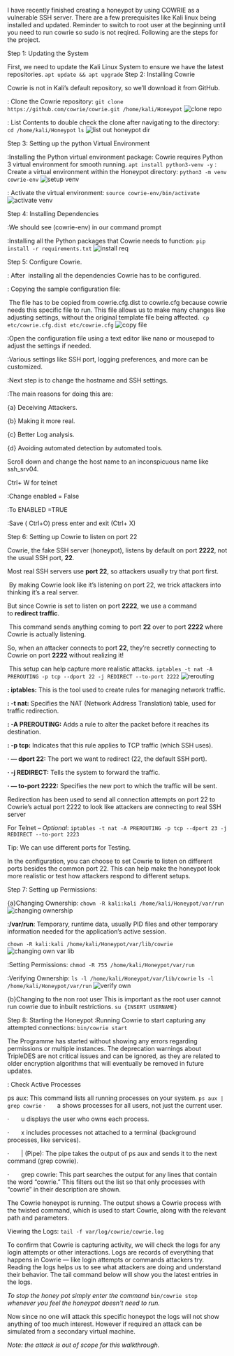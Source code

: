 I have recently finished creating a honeypot by using COWRIE as a vulnerable SSH server. There are a few prerequisites like Kali linux being installed and updated. Reminder to switch to root user at the beginning until you need to run cowrie so sudo is not reqired. Following are the steps for the project.

Step 1: Updating the System

First, we need to update the Kali Linux System to ensure we have the latest repositories.
`apt update && apt upgrade`
Step 2: Installing Cowrie

Cowrie is not in Kali’s default repository, so we’ll download it from GitHub.

: Clone the Cowrie repository:
`git clone https://github.com/cowrie/cowrie.git /home/kali/Honeypot`
![clone repo](https://github.com/user-attachments/assets/376bec11-c786-41f0-8d14-86e040430576)


: List Contents to double check the clone after navigating to the directory:
`cd /home/kali/Honeypot`
`ls`
![list out honeypot dir](https://github.com/user-attachments/assets/4850dcad-9c28-4354-82c5-b8bcfa790ba2)

Step 3: Setting up the python Virtual Environment

:Installing the Python virtual environment package:
	Cowrie requires Python 3 virtual environment for smooth running.
`apt install python3-venv -y`
: Create a virtual environment within the Honeypot directory:
`python3 -m venv cowrie-env`
![setup venv](https://github.com/user-attachments/assets/0f691900-8400-401d-80cb-37a385d8f749)

: Activate the virtual environment:
`source cowrie-env/bin/activate`
![activate venv](https://github.com/user-attachments/assets/07bf04ec-cb71-4e70-a927-37c690ab99fa)

Step 4: Installing Dependencies

:We should see (cowrie-env) in our command prompt

:Installing all the Python packages that Cowrie needs to function:
`pip install -r requirements.txt`
![install req](https://github.com/user-attachments/assets/8584d3f4-011f-4b79-83d3-7e837bf114a3)


Step 5: Configure Cowrie.

: After  installing all the dependencies Cowrie has to be configured.

: Copying the sample configuration file:

 The file has to be copied from cowrie.cfg.dist to cowrie.cfg because cowrie needs this specific file to run. This file allows us to make many changes like adjusting settings, without the original template file being affected.
 `cp etc/cowrie.cfg.dist etc/cowrie.cfg`
![copy file](https://github.com/user-attachments/assets/fde25836-a79f-46c0-ba6e-680ad2f6e103)

:Open the configuration file using a text editor like nano or mousepad to adjust the settings if needed.

:Various settings like SSH port, logging preferences, and more can be customized.

:Next step is to change the hostname and SSH settings.

:The main reasons for doing this are:

{a} Deceiving Attackers.

{b} Making it more real.

{c} Better Log analysis.

{d} Avoiding automated detection by automated tools.

Scroll down and change the host name to an inconspicuous name like ssh_srv04.

Ctrl+ W for telnet

:Change enabled = False

:To ENABLED =TRUE

:Save ( Ctrl+O) press enter and exit (Ctrl+ X)

Step 6: Setting up Cowrie to listen on port 22

Cowrie, the fake SSH server (honeypot), listens by default on port **2222**, not the usual SSH port, **22**.

Most real SSH servers use **port 22**, so attackers usually try that port first.

 By making Cowrie look like it’s listening on port 22, we trick attackers into thinking it’s a real server.

But since Cowrie is set to listen on port **2222**, we use a command to **redirect traffic**.

 This command sends anything coming to port **22** over to port **2222** where Cowrie is actually listening.

So, when an attacker connects to port **22**, they’re secretly connecting to Cowrie on port **2222** without realizing it!

 This setup can help capture more realistic attacks.
`iptables -t nat -A PREROUTING -p tcp --dport 22 -j REDIRECT --to-port 2222`
![rerouting](https://github.com/user-attachments/assets/97d6a7c6-b5ee-40f9-96f7-22ca8e3bb942)

**: iptables:** This is the tool used to create rules for managing network traffic.

**: -t nat:** Specifies the NAT (Network Address Translation) table, used for traffic redirection.

**: -A PREROUTING:** Adds a rule to alter the packet before it reaches its destination.

**: -p tcp:** Indicates that this rule applies to TCP traffic (which SSH uses).

**· — dport 22:** The port we want to redirect (22, the default SSH port).

**· -j REDIRECT:** Tells the system to forward the traffic.

**· — to-port 2222:** Specifies the new port to which the traffic will be sent.

Redirection has been used to send all connection attempts on port 22 to Cowrie’s actual port 2222 to look like attackers are connecting to real SSH server

For Telnet – *Optional*:
`iptables -t nat -A PREROUTING -p tcp --dport 23 -j REDIRECT --to-port 2223`

Tip: We can use different ports for Testing.

In the configuration, you can choose to set Cowrie to listen on different ports besides the common port 22. This can help make the honeypot look more realistic or test how attackers respond to different setups.

Step 7: Setting up Permissions:

{a}Changing Ownership:
`chown -R kali:kali /home/kali/Honeypot/var/run`
![changing ownership](https://github.com/user-attachments/assets/9d052cde-c86a-4a09-9c3e-70b4d25c06a1)

:**/var/run**: Temporary, runtime data, usually PID files and other temporary information needed for the application’s active session.

`chown -R kali:kali /home/kali/Honeypot/var/lib/cowrie`
![changing own var lib](https://github.com/user-attachments/assets/e78a7036-b4b0-4cfc-84ff-9e1eef2de49e)

:Setting Permissions:
`chmod -R 755 /home/kali/Honeypot/var/run`

:Verifying Ownership:
`ls -l /home/kali/Honeypot/var/lib/cowrie`
`ls -l /home/kali/Honeypot/var/run`
![verify own](https://github.com/user-attachments/assets/d5e1bbe2-6586-4f7f-8613-6239a41558c0)

{b}Changing to the non root user
	This is important as the root user cannot run cowrie due to inbuilt restrictions.
`su {INSERT USERNAME}`

Step 8: Starting the Honeypot
:Running Cowrie to start capturing any attempted connections:
`bin/cowrie start`

The Programme has started without showing any errors regarding permissions or multiple instances. The deprecation warnings about TripleDES are not critical issues and can be ignored, as they are related to older encryption algorithms that will eventually be removed in future updates.

: Check Active Processes

ps aux: This command lists all running processes on your system.
`ps aux | grep cowrie`
·       a shows processes for all users, not just the current user.

·       u displays the user who owns each process.

·       x includes processes not attached to a terminal (background processes, like services).

·       | (Pipe): The pipe takes the output of ps aux and sends it to the next command (grep cowrie).

·       grep cowrie: This part searches the output for any lines that contain the word “cowrie.” This filters out the list so that only processes with “cowrie” in their description are shown.

The Cowrie honeypot is running. The output shows a Cowrie process with the twisted command, which is used to start Cowrie, along with the relevant path and parameters.

Viewing the Logs:
`tail -f var/log/cowrie/cowrie.log`

To confirm that Cowrie is capturing activity, we will check the logs for any login attempts or other interactions. Logs are records of everything that happens in Cowrie — like login attempts or commands attackers try. Reading the logs helps us to see what attackers are doing and understand their behavior. The tail command below will show you the latest entries in the logs.


*To stop the honey pot simply enter the command* `bin/cowrie stop` *whenever you feel the honeypot doesn't need to run.*

Now since no one will attack this specific honeypot the logs will not show anything of too much interest. However if required an attack can be simulated from a secondary virtual machine.

*Note: the attack is out of scope for this walkthrough.*
